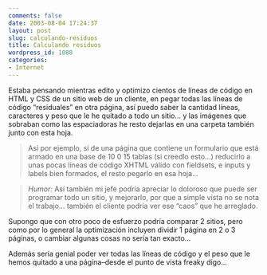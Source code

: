 ```yaml
---
comments: false
date: 2003-08-04 17:24:37
layout: post
slug: calculando-residuos
title: Calculando residuos
wordpress_id: 1088
categories:
- Internet
---
```


Estaba pensando mientras edito y optimizo cientos de líneas de código en HTML y CSS de un sitio web de un cliente, en pegar todas las líneas de código “residuales” en otra página, así puedo saber la cantidad líneas, caracteres y peso que le he quitado a todo un sitio… y las imágenes que sobraban como las espaciadoras he resto dejarlas en una carpeta también junto con esta hoja. 





> 

> 
> Así por ejemplo, si de una página que contiene un formulario que está armado en una base de 10 0 15 tablas (si creedlo esto…) reducirlo a unas pocas líneas de código XHTML válido con fieldsets, e inputs y labels bien formados, el resto pegarlo en esa hoja…
> 
> 






> 

> 
> _Humor:_ Así también mi jefe podría apreciar lo doloroso que puede ser programar todo un sitio, y mejorarlo, por que a simple vista no se nota el trabajo… también el cliente podría ver ese “caos” que he arreglado.
> 
> 






Supongo que con otro poco de esfuerzo podría comparar 2 sitios, pero como por lo general la optimización incluyen dividir 1 página en 2 o 3 páginas, o cambiar algunas cosas no sería tan exacto…





Además sería genial poder ver todas las líneas de código y el peso que le hemos quitado a una página–desde el punto de vista freaky digo…




 
